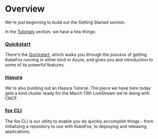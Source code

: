 # Overview

We're just beginning to build out the Getting Started section.

In the [Tutorials](./tutorials/index.md) section, we have a few things:

### [Quickstart](./tutorials/quickstart.md)

There's the [Quickstart](./tutorials/quickstart.md), which walks you
through the process of getting KubeFox running in either kind or Azure, and
gives you and introduction to some of its powerful features.  

### [Hasura](./tutorials/hasura.md)

We're also building out an Hasura Tutorial.  The piece we have here today
gets a kind cluster ready for the March 13th LiveStream we're doing with CNCF.

### [fox CLI](./install_fox_cli.md)

The fox CLI is our utility to enable you do quickly accomplish things - from
initializing a repository to use with KubeFox, to deploying and releasing
applications.
